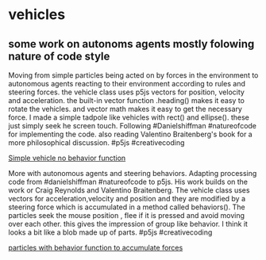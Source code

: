 # vehicles
## some work on autonoms agents mostly folowing nature of code style


Moving from simple particles being acted on by forces in the environment to autonomous agents reacting to their environment according to rules and steering forces. the vehicle class uses p5js vectors for position, velocity and acceleration. the built-in vector function .heading() makes it easy to rotate the vehicles. and vector math makes it easy to get the necessary force. I made a simple tadpole like vehicles with rect() and ellipse(). these just simply seek he screen touch. Following #Danielshiffman #natureofcode for implementing the code. also reading Valentino Braitenberg's book for a more philosophical discussion. #p5js #creativecoding

[Simple vehicle no behavior function](https://editor.p5js.org/greggelong/present/cwjYbjhu9)

More with autonomous agents and steering behaviors. Adapting processing code from #danielshiffman #natureofcode to p5js. His work builds on the work or Craig Reynolds and Valentino Braitenberg. The vehicle class uses vectors for acceleration,velocity and position and they are modified by a steering force which is accumulated in a method called behaviors(). The particles seek the mouse position , flee if it is pressed and avoid moving over each other. this gives the impression of group like behavior. I think it looks a bit like a blob made up of parts. #p5js #creativecoding

[particles with behavior function to accumulate forces](https://editor.p5js.org/greggelong/present/PKJxeOjtN)
